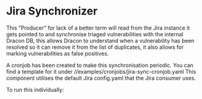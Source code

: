 Jira Synchronizer
===
This "Producer"  for lack of a better term will read from the Jira instance it gets pointed to and synchronise triaged vulnerabilities with the internal Dracon DB, this allows Dracon to understand when a vulnerability has been resolved so it can remove it from the list of duplicates, it also allows for marking vulnerabilities as false positives.

A cronjob has been created to make this synchronisation periodic. You can find a template for it under //examples/cronjobs/jira-sync-cronjob.yaml
This component utilises the default Jira config.yaml that the Jira consumer uses.

To run this individually:
``` plz run //producers/jira_producer:sync_tickets  -- --user="<jira email>" --token="<jira api token>" --jira="<>" --query='<jql>' --config /path/to/config.yaml --dbcon "<db connection string>"
```
